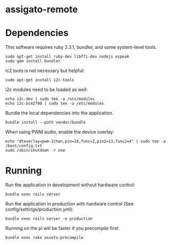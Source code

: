 # assigato-remote

Dependencies
============

This software requires ruby 2.3.1, bundler, and some system-level tools.

```
sudo apt-get install ruby-dev libffi-dev nodejs espeak
sudo gem install bundler
```

ic2 tools is not necessary but helpful:

```
sudo apt-get install i2c-tools
```

i2c modules need to be loaded as well:

```
echo i2c-dev | sudo tee -a /etc/modules
echo i2c-bcm2708 | sudo tee -a /etc/modules

```

Bundle the local dependencies into the application.

```
bundle install --path vendor/bundle
```

When using PWM audio, enable the device overlay:

```
echo "dtoverlay=pwm-2chan,pin=18,func=2,pin2=13,func2=4" | sudo tee -a /boot/config.txt
sudo /sbin/shutdown -r now
```

Running
=======

Run the application in development without hardware control:

```
bundle exec rails server
```

Run the application in production with hardware control (See config/settings/production.yml):

```
bundle exec rails server -e production
```

Running on the pi will be faster if you precompile first:

```
bundle exec rake assets:precompile
```
